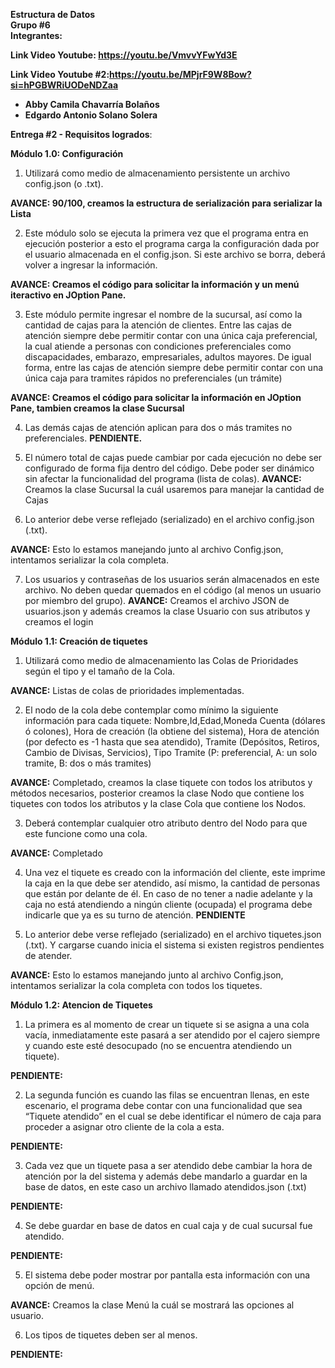 <b>Estructura de Datos<br>
Grupo #6<br>
Integrantes:<br>

Link Video Youtube: https://youtu.be/VmvvYFwYd3E <br>

Link Video Youtube #2:https://youtu.be/MPjrF9W8Bow?si=hPGBWRiUODeNDZaa <br>

- Abby Camila Chavarría Bolaños
- Edgardo Antonio Solano Solera</b>

<b>Entrega #2 - Requisitos logrados</b>:

<b>Módulo 1.0: Configuración</b>
  
1. Utilizará como medio de almacenamiento persistente un archivo config.json (o .txt).

<b>AVANCE: 90/100, creamos la estructura de serialización para serializar la Lista</b>

2. Este módulo solo se ejecuta la primera vez que el programa entra en ejecución posterior a esto el programa carga la configuración dada por el usuario almacenada en el config.json. Si este archivo se borra, deberá volver a ingresar la información.

<b>AVANCE: Creamos el código para solicitar la información y un menú iteractivo en JOption Pane.</b>

3. Este módulo permite ingresar el nombre de la sucursal, así como la cantidad de cajas para la atención de clientes. Entre las cajas de atención siempre debe permitir contar con una única caja preferencial, la cual atiende a personas con condiciones preferenciales como
discapacidades, embarazo, empresariales, adultos mayores. De igual forma, entre las cajas de atención siempre debe permitir contar con una única caja para tramites rápidos no preferenciales (un trámite)

<b>AVANCE: Creamos el código para solicitar la información en JOption Pane, tambien creamos la clase Sucursal</b>

4. Las demás cajas de atención aplican para dos o más tramites no preferenciales. 
<b>PENDIENTE.</b>

5. El número total de cajas puede cambiar por cada ejecución no debe ser configurado de forma fija dentro del código. Debe poder ser dinámico sin afectar la funcionalidad del programa (lista de colas).
<b>AVANCE:</b> Creamos la clase Sucursal la cuál usaremos para manejar la cantidad de Cajas

6. Lo anterior debe verse reflejado (serializado) en el archivo config.json (.txt).

<b>AVANCE:</b> Esto lo estamos manejando junto al archivo Config.json, intentamos serializar la cola completa.
   
7. Los usuarios y contraseñas de los usuarios serán almacenados en este archivo. No deben quedar quemados en el código (al menos un usuario por miembro del grupo).
<b>AVANCE:</b> Creamos el archivo JSON de usuarios.json y además creamos la clase Usuario con sus atributos y creamos el login


<b>Módulo 1.1: Creación de tiquetes</b>

1. Utilizará como medio de almacenamiento las Colas de Prioridades según el tipo y el tamaño de la Cola.

<b> AVANCE:</b> Listas de colas de prioridades implementadas.

2. El nodo de la cola debe contemplar como mínimo la siguiente información para cada tiquete: Nombre,Id,Edad,Moneda Cuenta (dólares ó colones), Hora de creación (la obtiene del sistema), Hora de atención (por defecto es -1 hasta que sea atendido), Tramite (Depósitos, Retiros, Cambio de Divisas, Servicios), Tipo Tramite (P: preferencial, A: un solo tramite, B: dos o más tramites)

<b>AVANCE:</b> Completado, creamos la clase tiquete con todos los atributos y métodos necesarios, posterior creamos la clase Nodo que contiene los tiquetes con todos los atributos y la clase Cola que contiene los Nodos.

3. Deberá contemplar cualquier otro atributo dentro del Nodo para que este funcione como una cola.

<b>AVANCE:</b> Completado

4. Una vez el tiquete es creado con la información del cliente, este imprime la caja en la que debe ser atendido, así mismo, la cantidad de personas que están por delante de él. En caso de no tener a nadie adelante y la caja no está atendiendo a ningún cliente (ocupada) el programa debe indicarle que ya es su turno de atención.
<b>PENDIENTE</b>

5. Lo anterior debe verse reflejado (serializado) en el archivo tiquetes.json (.txt). Y cargarse cuando inicia el sistema si existen registros pendientes de atender.
   
<b>AVANCE:</b> Esto lo estamos manejando junto al archivo Config.json, intentamos serializar la cola completa con todos los tiquetes.



<b>Módulo 1.2: Atencion de Tiquetes</b>


1. La primera es al momento de crear un tiquete si se asigna a una cola vacía, inmediatamente este pasará a ser atendido por el cajero siempre y cuando este esté
desocupado (no se encuentra atendiendo un tiquete).

<b>PENDIENTE:</b>


2. La segunda función es cuando las filas se encuentran llenas, en este escenario, el programa debe contar con una funcionalidad que sea “Tiquete atendido” en el cual se debe identificar el número de caja para proceder a asignar otro cliente de la cola a esta.

<b>PENDIENTE:</b>

3. Cada vez que un tiquete pasa a ser atendido debe cambiar la hora de atención por la del sistema y además debe mandarlo a guardar en la base de datos, en este caso
un archivo llamado atendidos.json (.txt)

<b>PENDIENTE:</b>

4. Se debe guardar en base de datos en cual caja y de cual sucursal fue atendido.

<b>PENDIENTE:</b>

5. El sistema debe poder mostrar por pantalla esta información con una opción de menú.

<b>AVANCE:</b> Creamos la clase Menú la cuál se mostrará las opciones al usuario.

6. Los tipos de tiquetes deben ser al menos.

<b>PENDIENTE:</b>